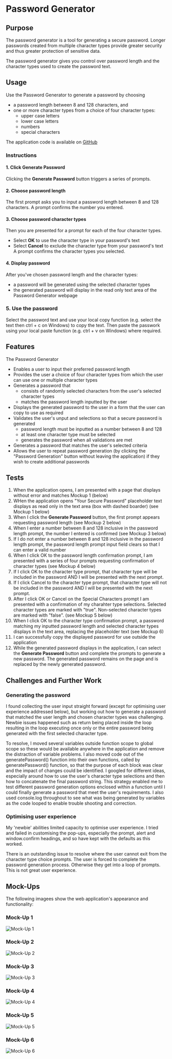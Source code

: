 # Password Generator

## Purpose
The password generator is a tool for generating a secure password. Longer passwords created from multiple character types provide greater security and thus greater protection of sensitive data.

The password generator gives you control over password length and the character types used to create the password text.


## Usage
Use the Password Generator to generate a password by choosing
- a password length between 8 and 128 characters, and 
- one or more character types from a choice of four character types: 
  - upper case letters
  - lower case letters
  - numbers 
  - special characters

The application code is available on [GitHub](https://github.com/grace-anderson/password-generator/tree/main) 

### Instructions

#### 1. Click Generate Password
Clicking the **Generate Password** button triggers a series of prompts. 

#### 2. Choose password length
The first prompt asks you to input a password length between 8 and 128 characters. 
A prompt confirms the number you entered.

#### 3. Choose password character types
Then you are presented for a prompt for each of the four character types. 
- Select **OK** to use the character type in your password's text
- Select **Cancel** to exclude the character type from your password's text
A prompt confirms the character types you selected.

#### 4. Display password 
After you've chosen password length and the character types:
- a password will be generated using the selected character types
- the generated password will display in the read only text area of the Password Generator webpage

### 5. Use the password
Select the password text and use your local copy function (e.g. select the text then ctrl + c on Windows) to copy the text. Then paste the passwork using your local paste function (e.g. ctrl + v on Windows) where required.


## Features

The Password Generator
- Enables a user to input their preferred password length
- Provides the user a choice of four character types from which the user can use one or multiple character types
- Generates a password that 
  - consists of randomly selected characters from the user's selected character types 
  -  matches the password length inputted by the user
- Displays the generated password to the user in a form that the user can copy to use as required
- Validates the user's unput and selections so that a secure password is generated
  - password length must be inputted as a number between 8 and 128
  - at least one character type must be selected
  - generates the password when all validations are met
- Generates a password that matches the user's selected criteria
- Allows the user to repeat password generation (by clicking the "Password Generation" button without leaving the application) if they wish to create additional passwords

  
## Tests

1. When the application opens, I am presented with a page that displays without error and matches Mockup 1 (below)
2. WHen the application opens "Your Secure Password" placeholder text displays as read only in the text area (box with dashed boarder) (see Mockup 1 below)
3. When I click the **Generate Password** button, the first prompt appears requesting password length (see Mockup 2 below)
4. When I enter a number between 8 and 128 inclusive in the password length prompt, the number I entered is confirmed (see Mockup 3 below) 
5. If I do not enter a number between 8 and 128 inclusive in the password length prompt, the password length prompt input field clears so that I can enter a valid number
6. When I click OK to the password length confirmation prompt, I am presented with a series of four prompts requesting confirmation of character types (see Mockup 4 below)
7. If I click OK to the character type prompt, that character type will be included in the password AND I will be presented with the next prompt.
8. If I click Cancel to the character type prompt, that character type will not be included in the password AND I will be presented with the next prompt.
9. After I click OK or Cancel on the Special Characters prompt I am  presented with a confirmation of my charahter type selections. Selected character types are marked with "true". Non-selected character types are marked with "false". (see Mockup 5 below)
10. When I click OK to the character type confirmation prompt, a password matching my inputted password length and selected character types displays in the text area, replacing the placeholder text (see Mockup 6)
11. I can successfully copy the displayed password for use outside the application
12. While the generated password displays in the application, I can select the **Generate Password** button and complete the prompts to generate a new password. The generated password remains on the page and is replaced by the newly generated password.


## Challenges and Further Work

### Generating the password
I found collecting the user input straight forward (except for optimising user experience addressed below), but working out how to generate a password that matched the user length and chosen character types was challenging. Newbie issues happened such as return being placed inside the loop resulting in the loop executing once only or the entire password being generated with the first selected character type.

To resolve, I moved several variables outside function scope to global scope so these would be available anywhere in the application and remove the distraction of variable problems. I also moved code out of the generatePassword() function into their own functions, called by generatePassword() function, so that the purpose of each block was clear and the impact of changes could be identified. I googled for different ideas, especially around how to use the user's character type selections and then how to concatenate the final password string. This strategy enabled me to test different password generation options enclosed within a function until I could finally generate a password that meet the user's requirements. I also used console.log throughout to see what was being generated by variables as the code looped to enable trouble shooting and correction. 

### Optimising user experience
My 'newbie' abilities limited capacity to optimise user experience. I tried and failed in customising the pop-ups, especially the prompt, alert and window.confirm headings, and so have kept with the defaults as this worked.

There is an outstanding issue to resolve where the user cannot exit from the  character type choice prompts. The user is forced to complete the password generation process. Otherwise they get into a loop of prompts. This is not great user experience.

## Mock-Ups

The following imagees show the web application's appearance and functionality:

### Mock-Up 1

![Mock-Up 1](./assets/images/mock-up-1.png)


### Mock-Up 2

![Mock-Up 2](./assets/images/mock-up-2.png)


### Mock-Up 3

![Mock-Up 3](./assets/images/mock-up-3.png)


### Mock-Up 4

![Mock-Up 4](./assets/images/mock-up-4.png)

### Mock-Up 5

![Mock-Up 5](./assets/images/mock-up-5.png)

### Mock-Up 6

![Mock-Up 6](./assets/images/mock-up-6.png)

